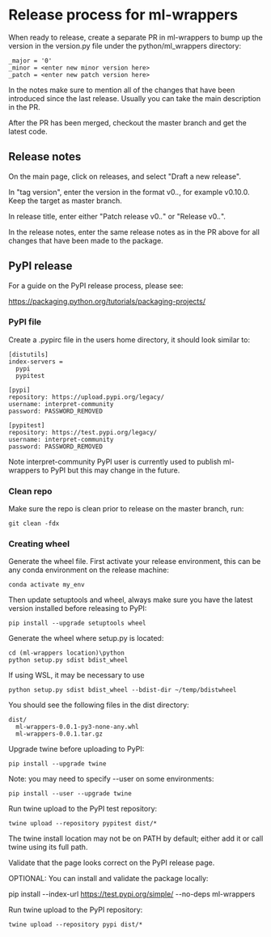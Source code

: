 # Release process for ml-wrappers

When ready to release, create a separate PR in ml-wrappers to bump up the version in the version.py file under the python/ml_wrappers directory:

```
_major = '0'
_minor = <enter new minor version here>
_patch = <enter new patch version here>
```

In the notes make sure to mention all of the changes that have been introduced since the last release.  Usually you can take the main description in the PR.

After the PR has been merged, checkout the master branch and get the latest code.

## Release notes

On the main page, click on releases, and select "Draft a new release".

In "tag version", enter the version in the format v0.*.*, for example v0.10.0.  Keep the target as master branch.

In release title, enter either "Patch release v0.*.*" or "Release v0.*.*".

In the release notes, enter the same release notes as in the PR above for all changes that have been made to the package.

## PyPI release

For a guide on the PyPI release process, please see:

https://packaging.python.org/tutorials/packaging-projects/

### PyPI file

Create a .pypirc file in the users home directory, it should look similar to:

```
[distutils]
index-servers =
  pypi
  pypitest

[pypi]
repository: https://upload.pypi.org/legacy/
username: interpret-community
password: PASSWORD_REMOVED

[pypitest]
repository: https://test.pypi.org/legacy/
username: interpret-community
password: PASSWORD_REMOVED
```

Note interpret-community PyPI user is currently used to publish ml-wrappers to PyPI but this may change in the future.

### Clean repo

Make sure the repo is clean prior to release on the master branch, run:

```
git clean -fdx
```

### Creating wheel

Generate the wheel file.  First activate your release environment, this can be any conda environment on the release machine:
```
conda activate my_env
```
Then update setuptools and wheel, always make sure you have the latest version installed before releasing to PyPI:
```
pip install --upgrade setuptools wheel
```
Generate the wheel where setup.py is located:
```
cd (ml-wrappers location)\python
python setup.py sdist bdist_wheel
```
If using WSL, it may be necessary to use
```
python setup.py sdist bdist_wheel --bdist-dir ~/temp/bdistwheel
```
You should see the following files in the dist directory:
```
dist/
  ml-wrappers-0.0.1-py3-none-any.whl
  ml-wrappers-0.0.1.tar.gz
```

Upgrade twine before uploading to PyPI:
```
pip install --upgrade twine
```

Note: you may need to specify --user on some environments:
```
pip install --user --upgrade twine
```

Run twine upload to the PyPI test repository:
```
twine upload --repository pypitest dist/*
```
The twine install location may not be on PATH by default; either add it or call twine using its full path.

Validate that the page looks correct on the PyPI release page.

OPTIONAL:
You can install and validate the package locally:

pip install --index-url https://test.pypi.org/simple/ --no-deps ml-wrappers

Run twine upload to the PyPI repository:
```
twine upload --repository pypi dist/*
```